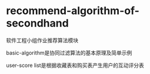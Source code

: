 # recommend-algorithm-of-secondhand
软件工程小组作业推荐算法模块

basic-algorithm是协同过滤算法的基本原理及简单示例

user-score list是根据收藏表和购买表产生用户的互动评分表
